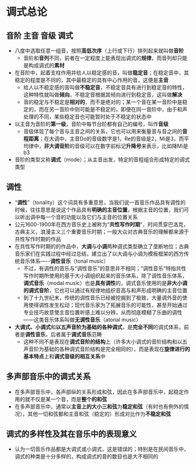 # 调式总论
## 音阶 主音 音级 调式
* 八度中选取任意一组音，按照**高低次序**（上行或下行）排列起来就叫做**音阶**
  * 音阶和**音列**不同，前者在一定程度上能表现出调式的**规律**，而音列却只能是构成调式的**素材**
* 在音阶中，起着支柱作用并给人以稳定感的音，叫做**稳定音**；在稳定音中，其稳定的程度是不同的，其中最稳定的具有中心作用的音，这便是**主音**
  * 给人以不稳定感的音叫做**不稳定音**，不稳定音具有进行到稳定音的特性，这种特性就叫做**倾向**，不稳定音根据其倾向进行到稳定音，这叫做**解决**
  * 音的稳定与不稳定是**相对的**，而不是绝对的；某一个音在某一音阶中是稳定的，而在另一音阶中则可能是不稳定的，即便在同一音阶中，由于和声处理的不同，某些稳定音也可能暂时处于不稳定的状态中
* 以主音为音阶的**第一级**，音阶中每节台阶都有自己的编号，叫作**音级**
  * 音级体现了每个音与主音之间的关系，它也可以用来衡量音与音之间的**音程距离**；在大调中，主音Do的音级数字是1，Re的音级是2，Mi是3，而平均律中，**非大调音阶**的音级可以在数字前标记**升降号**来表示，比如降Mi是b3
* 音阶的类型又称**调式**（mode）；从主音出发，特定的音程组合形成特定的调式类型
## 调性
* “**调性**”（tonality）这个词具有多重意思，当我们说一首音乐作品具有调性的时候，往往意思是说这个作品具有**明确的主音位置**，根据主音的位置，我们可以听出调中每一个音的功能以及它们与主音的位置关系
* 公元1600-1900年在西方音乐史上被称为“**共性写作时期**”，时间贯穿巴洛克，古典主义，浪漫主义三个重要音乐时期；一般大众对古典音乐的理解都来源于共性写作时期的作品
* 在共性写作时期的的作品中，**大调**与**小调**两种调式类型确立了垄断地位；古典音乐家们在实践过程中经过总结，建立出了以大调与小调为模板框架的西方传统音乐体系—--**调性音乐**（tonal music）
  * 不过，有调性的音乐与“调性音乐”的意思并不相同；“调性音乐”特指共性写作时期所使用的基于大小调组织起来的音乐体系，除了调性音乐体系，**调式音乐**（modal music）也是**具有调性**的，调式音乐使用的是**非大小调的调式音阶**，它也可以通过有规律地组织音高与和声形成明确的主音位置
  * 到了十九世纪末，传统的调性音乐已经被挖掘到了极致，大量调外音的使用使得调性发生松动；现代音乐家为了拓展音乐的可能性，甚至开始通过专业技巧故意使主音位置听感上难以分辨，从而彻底模糊了乐曲的调性——这类音乐体系叫做**无调性音乐**（atonal music）
* **大调式、小调式**和**以五声音阶为基础的各种调式**，是**完全不同**的调式体系，前者是**调性音乐**，后者属于**调式音乐**范畴
  * 这种不同不是表现在**调式音阶的结构**上（许多大小调式的音阶结构和以五声音阶为基础的各种调式音阶结构是完全相同的），而是表现在**旋律进行的基本特点**上和**调式音级的相互关系**中
## 多声部音乐中的调式关系
* 在多声部音乐中，各声部纵的关系形成和弦，因此在多声部音乐中，起稳定作用的就不仅是某一个音，而是**整个的和弦**
* 在多声部音乐中，通常以**主音上的大小三和弦**为**稳定和弦**（有时也有例外的情况），其他一切和弦都和主音和弦（稳定的）形成对比作为**不稳定和弦**
## 调式的多样性及其在音乐中的表现意义
* 认为一切音乐作品都是大调式或小调式，这是错误的；特别是在民间音乐中，调式的种类是十分多样的，构成调式的音的数目也是大不相同的